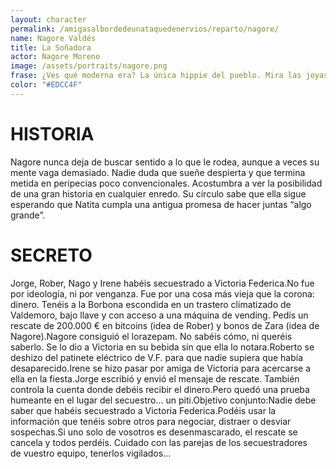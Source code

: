 ```yaml
---
layout: character
permalink: /amigasalbordedeunataquedenervios/reparto/nagore/
name: Nagore Valdés
title: La Soñadora
actor: Nagore Moreno
image: /assets/portraits/nagore.png
frase: ¿Ves qué moderna era? La única hippie del pueblo. Mira las joyas de plástico. ¡Un plástico buenísimo!
color: "#EDCC4F"
---
```


# HISTORIA

Nagore nunca deja de buscar sentido a lo que le rodea, aunque a veces su mente vaga demasiado. Nadie duda que sueñe despierta y que termina metida en peripecias poco convencionales. Acostumbra a ver la posibilidad de una gran historia en cualquier enredo. Su círculo sabe que ella sigue esperando que Natita cumpla una antigua promesa de hacer juntas “algo grande”.

# SECRETO

Jorge, Rober, Nago y Irene habéis secuestrado a Victoria Federica.No fue por ideología, ni por venganza. Fue por una cosa más vieja que la corona: dinero. Tenéis a la Borbona escondida en un trastero climatizado de Valdemoro, bajo llave y con acceso a una máquina de vending. Pedís un rescate de 200.000 € en bitcoins (idea de Rober) y bonos de Zara (idea de Nagore).Nagore consiguió el lorazepam. No sabéis cómo, ni queréis saberlo. Se lo dio a Victoria en su bebida sin que ella lo notara.Roberto se deshizo del patinete eléctrico de V.F. para que nadie supiera que había desaparecido.Irene se hizo pasar por amiga de Victoria para acercarse a ella en la fiesta.Jorge escribió y envió el mensaje de rescate. También controla la cuenta donde debéis recibir el dinero.Pero quedó una prueba humeante en el lugar del secuestro... un piti.Objetivo conjunto:Nadie debe saber que habéis secuestrado a Victoria Federica.Podéis usar la información que tenéis sobre otros para negociar, distraer o desviar sospechas.Si uno solo de vosotros es desenmascarado, el rescate se cancela y todos perdéis. Cuidado con las parejas de los secuestradores de vuestro equipo, tenerlos vigilados...
